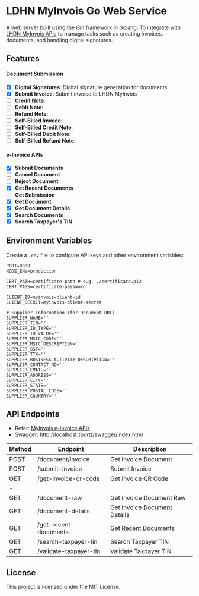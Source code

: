 # LDHN MyInvois Go Web Service

A web server built using the [Gin](https://github.com/gin-gonic/gin) framework in Golang. 
To integrate with [LHDN MyInvois APIs](https://sdk.myinvois.hasil.gov.my/einvoicingapi) to manage tasks such as creating invoices, documents, and handling digital signatures.

## Features

#### Document Submission

- [x] **Digital Signatures**: Digital signature generation for documents
- [x] **Submit Invoice**: Submit invoice to LHDN MyInvois
- [ ] **Credit Note**:
- [ ] **Debit Note**:
- [ ] **Refund Note**:
- [ ] **Self-Billed Invoice**:
- [ ] **Self-Billed Credit Note**:
- [ ] **Self-Billed Debit Note**:
- [ ] **Self-Billed Refund Note**:

#### e-Invoice APIs

- [x] **Submit Documents**
- [ ] **Cancel Document**
- [ ] **Reject Document**
- [x] **Get Recent Documents**
- [ ] **Get Submission**
- [x] **Get Document**
- [x] **Get Document Details**
- [x] **Search Documents**
- [x] **Search Taxpayer's TIN**

## Environment Variables

Create a `.env` file to configure API keys and other environment variables:

```env
PORT=8080
NODE_ENV=production

CERT_PATH=certificate-path # e.g. ./certificate.p12
CERT_PASS=certificate-password

CLIENT_ID=myinvois-client-id
CLIENT_SECRET=myinvois-client-secret

# Supplier Information (for Document UBL)
SUPPLIER_NAME=''
SUPPLIER_TIN=''
SUPPLIER_ID_TYPE=''
SUPPLIER_ID_VALUE=''
SUPPLIER_MSIC_CODE=''
SUPPLIER_MSIC_DESCRIPTION=''
SUPPLIER_SST=''
SUPPLIER_TTX=''
SUPPLIER_BUSINESS_ACTIVITY_DESCRIPTION=''
SUPPLIER_CONTACT_NO=''
SUPPLIER_EMAIL=''
SUPPLIER_ADDRESS=''
SUPPLIER_CITY=''
SUPPLIER_STATE=''
SUPPLIER_POSTAL_CODE=''
SUPPLIER_COUNTRY=''

```

## API Endpoints

- Refer: [MyInvois e-Invoice APIs](https://sdk.myinvois.hasil.gov.my/einvoicingapi)
- Swagger: http://localhost:{port}/swagger/index.html

| Method | Endpoint               | Description                  |
| ------ | ---------------------- | ---------------------------- |
| POST   | /document/invoice      | Get Invoice Document         |
| POST   | /submit-invoice        | Submit Invoice               |
| GET    | /get-invoice-qr-code   | Get Invoice QR Code          |
| -      |                        |                              |
| GET    | /document-raw          | Get Invoice Document Raw     |
| GET    | /document-details      | Get Invoice Document Details |
| GET    | /get-recent-documents  | Get Recent Documents         |
| GET    | /search-taxpayer-tin   | Search Taxpayer TIN          |
| GET    | /validate-taxpayer-tin | Validate Taxpayer TIN        |

## License

This project is licensed under the MIT License.
